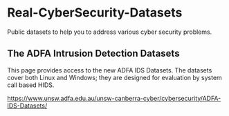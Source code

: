 # Real-CyberSecurity-Datasets
Public datasets to help you to address various cyber security problems.

## The ADFA Intrusion Detection Datasets

This page provides access to the new ADFA IDS Datasets. The datasets cover both Linux and Windows; they are designed for evaluation by system call based HIDS.

https://www.unsw.adfa.edu.au/unsw-canberra-cyber/cybersecurity/ADFA-IDS-Datasets/


